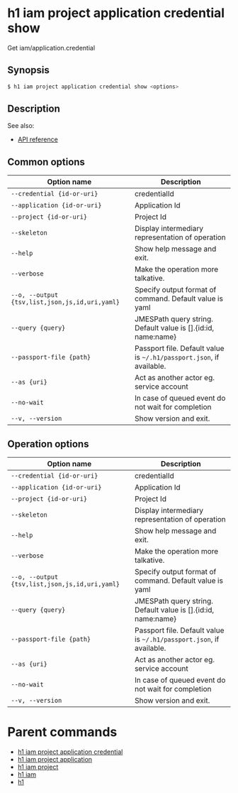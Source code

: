
# h1 iam project application credential show

Get iam/application.credential

## Synopsis

```bash
$ h1 iam project application credential show <options>
```

## Description

See also:

* [API reference](https://api.hyperone.com/v2/docs#operation/iam_project_application_credential_get)

## Common options

| Option name                                        | Description                                                              |
| -------------------------------------------------- | ------------------------------------------------------------------------ |
| ```--credential {id-or-uri}```                     | credentialId                                                             |
| ```--application {id-or-uri}```                    | Application Id                                                           |
| ```--project {id-or-uri}```                        | Project Id                                                               |
| ```--skeleton```                                   | Display intermediary representation of operation                         |
| ```--help```                                       | Show help message and exit.                                              |
| ```--verbose```                                    | Make the operation more talkative.                                       |
| ```--o, --output {tsv,list,json,js,id,uri,yaml}``` | Specify output format of command. Default value is yaml                  |
| ```--query {query}```                              | JMESPath query string. Default value is [].\{id:id, name:name\}          |
| ```--passport-file {path}```                       | Passport file. Default value is ```~/.h1/passport.json```, if available. |
| ```--as {uri}```                                   | Act as another actor eg. service account                                 |
| ```--no-wait```                                    | In case of queued event do not wait for completion                       |
| ```--v, --version```                               | Show version and exit.                                                   |

## Operation options

| Option name                                        | Description                                                              |
| -------------------------------------------------- | ------------------------------------------------------------------------ |
| ```--credential {id-or-uri}```                     | credentialId                                                             |
| ```--application {id-or-uri}```                    | Application Id                                                           |
| ```--project {id-or-uri}```                        | Project Id                                                               |
| ```--skeleton```                                   | Display intermediary representation of operation                         |
| ```--help```                                       | Show help message and exit.                                              |
| ```--verbose```                                    | Make the operation more talkative.                                       |
| ```--o, --output {tsv,list,json,js,id,uri,yaml}``` | Specify output format of command. Default value is yaml                  |
| ```--query {query}```                              | JMESPath query string. Default value is [].\{id:id, name:name\}          |
| ```--passport-file {path}```                       | Passport file. Default value is ```~/.h1/passport.json```, if available. |
| ```--as {uri}```                                   | Act as another actor eg. service account                                 |
| ```--no-wait```                                    | In case of queued event do not wait for completion                       |
| ```--v, --version```                               | Show version and exit.                                                   |

# Parent commands

* [h1 iam project application credential](./../README.md)
* [h1 iam project application](./../../README.md)
* [h1 iam project](./../../../README.md)
* [h1 iam](./../../../../README.md)
* [h1](./../../../../../README.md)
